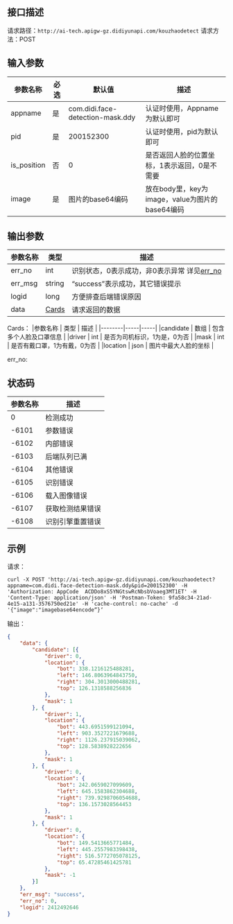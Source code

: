 ## 接口描述
请求路径：`http://ai-tech.apigw-gz.didiyunapi.com/kouzhaodetect`
请求方法：POST

## 输入参数
|参数名称 | 必选 | 默认值 | 描述|
|--------|-----|-----|-----|
|appname| 是 | com.didi.face-detection-mask.ddy | 认证时使用，Appname为默认即可 |
|pid| 是 | 200152300 | 认证时使用，pid为默认即可 |
|is_position| 否 | 0 | 是否返回人脸的位置坐标，1表示返回，0是不需要 |
|image| 是 | 图片的base64编码 | 放在body里，key为image，value为图片的base64编码 |

## 输出参数
|参数名称  | 类型 | 描述|
|--------|-----|-----|
|err_no|int|识别状态，0表示成功，非0表示异常 详见[err_no](#errno)	|
|err_msg|string|“success”表示成功，其它错误提示	|
|logid|long|方便排查后端错误原因	|
|data | [Cards](#Cards)|请求返回的数据 |

<span id="Cards"></span>
Cards：
|参数名称  | 类型 | 描述 |
|--------|-----|-----|
|candidate | 数组 | 包含多个人脸及口罩信息 |
|driver | int | 是否为司机标识，1为是，0为否 |
|mask | int | 是否有戴口罩，1为有戴，0为否 |
|location | json | 图片中最大人脸的坐标 |

<span id="errno"></span>
err_no:
## 状态码
|参数名称  |  描述 |
|--------|-----|
|0|检测成功|
|-6101|参数错误|
|-6102|内部错误|
|-6103|后端队列已满|
|-6104|其他错误|
|-6105|识别错误|
|-6106|载入图像错误|
|-6107|获取检测结果错误|
|-6108|识别引擎重置错误|

## 示例
请求：
``` shell
curl -X POST 'http://ai-tech.apigw-gz.didiyunapi.com/kouzhaodetect?appname=com.didi.face-detection-mask.ddy&pid=200152300' -H 'Authorization: AppCode  ACDDo8xS5YNGtswRcNbsbVoaeg3MT1ET' -H 'Content-Type: application/json' -H 'Postman-Token: 9fa58c34-21ad-4e15-a131-3576750ed21e' -H 'cache-control: no-cache' -d '{"image":"imagebase64encode“}‘
```

输出：
``` json
{
	"data": {
		"candidate": [{
			"driver": 0,
			"location": {
				"bot": 338.1216125488281,
				"left": 146.8063964843750,
				"right": 304.3013000488281,
				"top": 126.1318588256836
			},
			"mask": 1
		}, {
			"driver": 1,
			"location": {
				"bot": 443.6951599121094,
				"left": 903.3527221679688,
				"right": 1126.237915039062,
				"top": 128.5838928222656
			},
			"mask": 1
		}, {
			"driver": 0,
			"location": {
				"bot": 242.0659027099609,
				"left": 645.1583862304688,
				"right": 739.9298706054688,
				"top": 136.1573028564453
			},
			"mask": 1
		}, {
			"driver": 0,
			"location": {
				"bot": 149.5413665771484,
				"left": 445.2557983398438,
				"right": 516.5772705078125,
				"top": 65.47285461425781
			},
			"mask": -1
		}]
	},
	"err_msg": "success",
	"err_no": 0,
	"logid": 2412492646
}   
```

